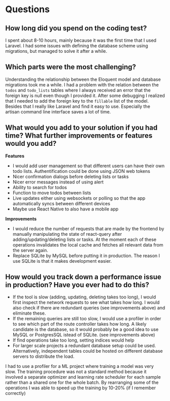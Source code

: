 # Questions

## How long did you spend on the coding test?

I spent about 8-10 hours, mainly because it was the first time that I used Laravel. I had some issues with defining the database scheme using migrations, but managed to solve it after a while.

## Which parts were the most challenging?

Understanding the relationship between the Eloquent model and database migrations took me a while. I had a problem with the relation between the `todos` and `todo_lists` tables where I always received an error that the foreign key is null even though I provided it. After some debugging I realized that I needed to add the foreign key to the `fillable` list of the model.
Besides that I really like Laravel and find it easy to use. Especially the artisan command line interface saves a lot of time.

## What would you add to your solution if you had time? What further improvements or features would you add?

**Features**

- I would add user management so that different users can have their own todo lists. Authentification could be done using JSON web tokens
- Nicer confirmation dialogs before deleting lists or tasks
- Nicer error messages instead of using alert
- Ability to search for todos
- Function to move todos between lists
- Live updates either using websockets or polling so that the app automatically syncs between different devices
- Maybe use React Native to also have a mobile app

**Improvements**

- I would reduce the number of requests that are made by the frontend by manually manipulating the state of react-query after adding/updating/deleting lists or tasks. At the moment each of these operations invalidates the local cache and fetches all relevant data from the server again.
- Replace SQLite by MySQL before putting it in production. The reason I use SQLite is that it makes development easier.

## How would you track down a performance issue in production? Have you ever had to do this?

- If the tool is slow (adding, updating, deleting takes too long), I would first inspect the network requests to see what takes how long. I would also check if there are redundant queries (see improvements above) and eliminate these.
- If the remaining queries are still too slow, I would use a profiler in order to see which part of the route controller takes how long. A likely candidate is the database, so it would probably be a good idea to use MySQL or PostgresSQL istead of SQLite. (see improvements above)
- If find operations take too long, setting indices would help
- For larger scale projects a redundant database setup could be used. Alternatively, independent tables could be hosted on different database servers to distribute the load.

I had to use a profiler for a ML project where training a model was very slow. The training procedure was not a standard method because it involved a separate optimizer and learning rate scheduler for each sample rather than a shared one for the whole batch. By rearranging some of the operations I was able to speed up the training by 10-20% (if I remember correctly)
